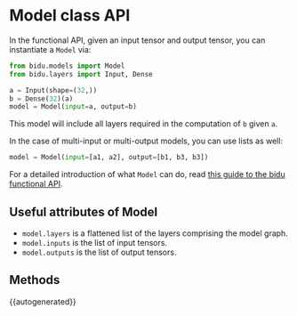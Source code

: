 # Model class API

In the functional API, given an input tensor and output tensor, you can instantiate a `Model` via:

```python
from bidu.models import Model
from bidu.layers import Input, Dense

a = Input(shape=(32,))
b = Dense(32)(a)
model = Model(input=a, output=b)
```

This model will include all layers required in the computation of `b` given `a`.

In the case of multi-input or multi-output models, you can use lists as well:

```python
model = Model(input=[a1, a2], output=[b1, b3, b3])
```

For a detailed introduction of what `Model` can do, read [this guide to the bidu functional API](/getting-started/functional-api-guide).

## Useful attributes of Model

- `model.layers` is a flattened list of the layers comprising the model graph.
- `model.inputs` is the list of input tensors.
- `model.outputs` is the list of output tensors.

## Methods

{{autogenerated}}
